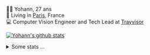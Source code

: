 <p>
  👨🏻 <bold>Yohann</bold>, 27 ans<br/>
  💼 Living in <a href="https://www.google.com/maps?q=paris">Paris</a>, France<br/>
  💻 Computer Vision Engineer and Tech Lead at <a href="https://trayvisor.com/">Trayvisor</a><br/>
</p>

<a href="https://github.com/anuraghazra/github-readme-stats"><img align="center" src="https://github-readme-stats-go94hl40s-yohann84l.vercel.app//api?username=yohann84L&show_icons=true&include_all_commits=true" alt="Yohann's github stats" /> </a>


<details>
  <summary>Some stats ...</summary><br/>
  

<!--START_SECTION:waka-->
![Code Time](http://img.shields.io/badge/Code%20Time-1%2C129%20hrs%2023%20mins-blue)

![Profile Views](http://img.shields.io/badge/Profile%20Views-0-blue)

**🐱 My GitHub Data** 

> 📦 440.8 kB Used in GitHub's Storage 
 > 
> 🚫 Not Opted to Hire
 > 
> 📜 26 Public Repositories 
 > 
> 🔑 21 Private Repositories 
 > 
**I'm an Early 🐤** 

```text
🌞 Morning                19451 commits       ████████░░░░░░░░░░░░░░░░░   30.50 % 
🌆 Daytime                36437 commits       ██████████████░░░░░░░░░░░   57.14 % 
🌃 Evening                7749 commits        ███░░░░░░░░░░░░░░░░░░░░░░   12.15 % 
🌙 Night                  133 commits         ░░░░░░░░░░░░░░░░░░░░░░░░░   00.21 % 
```
📅 **I'm Most Productive on Wednesday** 

```text
Monday                   12052 commits       █████░░░░░░░░░░░░░░░░░░░░   18.90 % 
Tuesday                  11949 commits       █████░░░░░░░░░░░░░░░░░░░░   18.74 % 
Wednesday                13430 commits       █████░░░░░░░░░░░░░░░░░░░░   21.06 % 
Thursday                 12784 commits       █████░░░░░░░░░░░░░░░░░░░░   20.05 % 
Friday                   12356 commits       █████░░░░░░░░░░░░░░░░░░░░   19.38 % 
Saturday                 450 commits         ░░░░░░░░░░░░░░░░░░░░░░░░░   00.71 % 
Sunday                   749 commits         ░░░░░░░░░░░░░░░░░░░░░░░░░   01.17 % 
```


📊 **This Week I Spent My Time On** 

```text
🕑︎ Time Zone: Europe/Paris

💬 Programming Languages: 
No Activity Tracked This Week

🔥 Editors: 
No Activity Tracked This Week

💻 Operating System: 
No Activity Tracked This Week
```

**I Mostly Code in Python** 

```text
Python                   29 repos            ██████████████░░░░░░░░░░░   56.86 % 
Jupyter Notebook         5 repos             ██░░░░░░░░░░░░░░░░░░░░░░░   09.80 % 
JavaScript               3 repos             █░░░░░░░░░░░░░░░░░░░░░░░░   05.88 % 
HTML                     2 repos             █░░░░░░░░░░░░░░░░░░░░░░░░   03.92 % 
Shell                    1 repo              ░░░░░░░░░░░░░░░░░░░░░░░░░   01.96 % 
```




 Last Updated on 17/10/2024 00:39:30 UTC
<!--END_SECTION:waka-->
